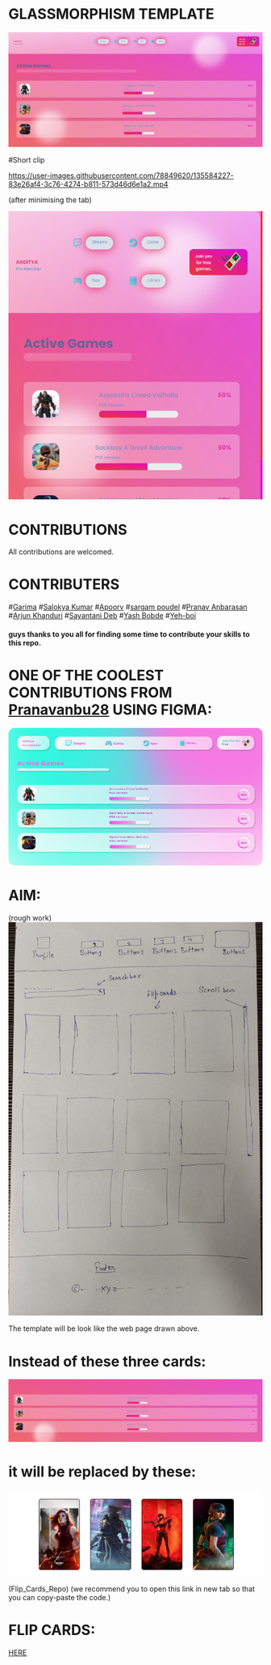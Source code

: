 # GLASSMORPHISM TEMPLATE

![](https://github.com/AADI-1331/glassmorphism-template/blob/file/static/images/ssupdate.png)

#Short clip


https://user-images.githubusercontent.com/78849620/135584227-83e26af4-3c76-4274-b811-573d46d6e1a2.mp4

(after minimising the tab)

![](https://github.com/AADI-1331/glassmorphism-template/blob/file/static/images/ssupdatesink.png)

# CONTRIBUTIONS

All contributions are welcomed.

# CONTRIBUTERS
  #[Garima](https://github.com/Garima-7)
  #[Salokya Kumar](https://github.com/ksalokya)
  #[Apoorv](https://github.com/apoorvcodes)
  #[sargam poudel](https://github.com/sargam-poudel)
  #[Pranav Anbarasan](https://github.com/Pranavanbu28)
  #[Arjun Khanduri](https://github.com/arjun-khanduri)
  #[Sayantani Deb](https://github.com/SayantaniDeb)
  #[Yash Bobde](https://github.com/Yash-Bobde)
  #[Yeh-boi](https://github.com/Yeh-boi)

<h4>guys thanks to you all for finding some time to contribute your skills to this repo.</h4>

# ONE OF THE COOLEST CONTRIBUTIONS FROM  [Pranavanbu28](https://github.com/Pranavanbu28) USING FIGMA:

![](https://github.com/AADI-1331/glassmorphism-template/blob/file/wireframe/wireframe.png)











# AIM:

(rough work)
![](https://github.com/AADI-1331/glassmorphism-template/blob/file/static/images/rough_work.jpg)



The template will be look like the web page drawn above.

# Instead of these three cards:
![](https://github.com/AADI-1331/glassmorphism-template/blob/file/static/images/3.png)

# it will be replaced by these:

![](https://github.com/AADI-1331/glassmorphism-template/blob/file/static/images/mob.png)

(Flip_Cards_Repo)
(we recommend you to open this link in new tab so that you can copy-paste the code.)

# FLIP CARDS:
[HERE](https://github.com/AADI-1331/Flip_Cards_Using_htm_and_css)


